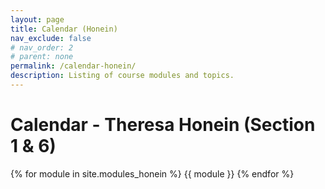 ```yaml
---
layout: page
title: Calendar (Honein)
nav_exclude: false 
# nav_order: 2
# parent: none
permalink: /calendar-honein/
description: Listing of course modules and topics.
---
```


# Calendar - Theresa Honein (Section 1 & 6)

{% for module in site.modules_honein %}
{{ module }}
{% endfor %}